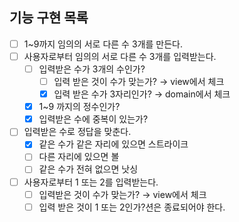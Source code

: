 ## 기능 구현 목록


- [ ]  1~9까지 임의의 서로 다른 수 3개를 만든다.
- [ ]  사용자로부터 임의의 서로 다른 수 3개를 입력받는다.
    - [ ]  입력받은 수가 3개의 수인가?
        - [ ]  입력 받은 것이 수가 맞는가? → view에서 체크
        - [x]  입력 받은 수가 3자리인가? → domain에서 체크
    - [x]  1~9 까지의 정수인가?
    - [x]  입력받은 수에 중복이 있는가?
- [ ]  입력받은 수로 정답을 맞춘다.
    - [x]  같은 수가 같은 자리에 있으면 스트라이크
    - [ ]  다른 자리에 있으면 볼
    - [ ]  같은 수가 전혀 없으면 낫싱
- [ ]  사용자로부터 1 또는 2를 입력받는다.
    - [ ]  입력받은 것이 수가 맞는가? → view에서 체크
    - [ ]  입력 받은 것이 1 또는 2인가?션은 종료되어야 한다.